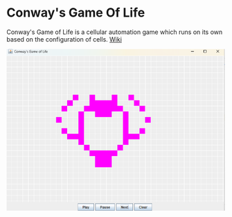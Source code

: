# Conway's Game Of Life

Conway's Game of Life is a cellular automation game which runs on its own based on 
the configuration of cells. 
[Wiki](https://en.wikipedia.org/wiki/Conway%27s_Game_of_Life)

![fallingSand](screenshots/img.png) 

